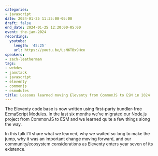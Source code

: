 ```yaml
---
categories:
- javascript
date: 2024-01-25 11:35:00-05:00
draft: false
end_date: 2024-01-25 12:20:00-05:00
event: the-jam-2024
recordings:
  youtube:
    length: '45:25'
    url: https://youtu.be/LsN6TBx9Hxo
speakers:
- zach-leatherman
tags:
- webdev
- jamstack
- javascript
- eleventy
- commonjs
- esmodules
title: Lessons learned moving Eleventy from CommonJS to ESM in 2024
---
```



The Eleventy code base is now written using first-party bundler-free EcmaScript Modules. In the last six months we’ve migrated our Node.js project from CommonJS to ESM and we learned quite a few things along the way.

In this talk I’ll share what we learned, why we waited so long to make the jump, why it was an important change moving forward, and our community/ecosystem considerations as Eleventy enters year seven of its existence.